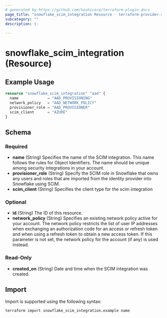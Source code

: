 ```yaml
---
# generated by https://github.com/hashicorp/terraform-plugin-docs
page_title: "snowflake_scim_integration Resource - terraform-provider-snowflake"
subcategory: ""
description: |-
  
---
```


# snowflake_scim_integration (Resource)



## Example Usage

```terraform
resource "snowflake_scim_integration" "aad" {
  name             = "AAD_PROVISIONING"
  network_policy   = "AAD_NETWORK_POLICY"
  provisioner_role = "AAD_PROVISIONER"
  scim_client      = "AZURE"
}
```

<!-- schema generated by tfplugindocs -->
## Schema

### Required

- **name** (String) Specifies the name of the SCIM integration. This name follows the rules for Object Identifiers. The name should be unique among security integrations in your account.
- **provisioner_role** (String) Specify the SCIM role in Snowflake that owns any users and roles that are imported from the identity provider into Snowflake using SCIM.
- **scim_client** (String) Specifies the client type for the scim integration

### Optional

- **id** (String) The ID of this resource.
- **network_policy** (String) Specifies an existing network policy active for your account. The network policy restricts the list of user IP addresses when exchanging an authorization code for an access or refresh token and when using a refresh token to obtain a new access token. If this parameter is not set, the network policy for the account (if any) is used instead.

### Read-Only

- **created_on** (String) Date and time when the SCIM integration was created.

## Import

Import is supported using the following syntax:

```shell
terraform import snowflake_scim_integration.example name
```
